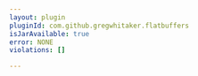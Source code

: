 ```yaml
---
layout: plugin
pluginId: com.github.gregwhitaker.flatbuffers
isJarAvailable: true
error: NONE
violations: []

---
```

